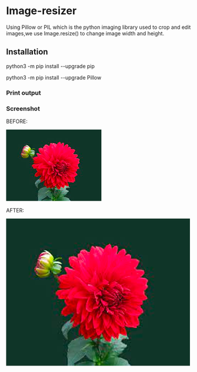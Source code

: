 <h1>Image-resizer</h1>

<p>Using Pillow or PIL which is the python imaging library used to crop and edit images,we use Image.resize() to change image width and height.</p>


<h2>Installation</h2>

python3 -m pip install --upgrade pip

python3 -m pip install --upgrade Pillow


<h3>Print output</h3>




<h3>Screenshot</h3>

BEFORE:

<img src="img.png"/>


AFTER:

<img src="resized.PNG"/>

